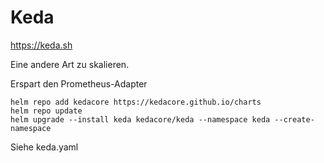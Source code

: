 # Keda

https://keda.sh

Eine andere Art zu skalieren. 

Erspart den Prometheus-Adapter

~~~
helm repo add kedacore https://kedacore.github.io/charts
helm repo update
helm upgrade --install keda kedacore/keda --namespace keda --create-namespace
~~~

Siehe keda.yaml
